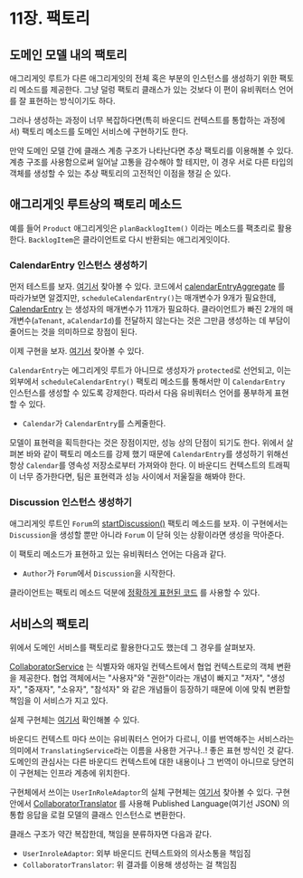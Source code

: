 # 11장. 팩토리

## 도메인 모델 내의 팩토리

애그리게잇 루트가 다른 애그리게잇의 전체 혹은 부분의 인스턴스를 생성하기 위한 팩토리 메소드를 제공한다.
그냥 덜렁 팩토리 클래스가 있는 것보다 이 편이 유비쿼터스 언어를 잘 표현하는 방식이기도 하다.

그러나 생성하는 과정이 너무 복잡하다면(특히 바운디드 컨텍스트를 통합하는 과정에서) 팩토리 메소드를 도메인 서비스에 구현하기도 한다.

만약 도메인 모델 간에 클래스 계층 구조가 나타난다면 추상 팩토리를 이용해볼 수 있다. 계층 구조를 사용함으로써 일어날 고통을 감수해야 할 테지만,
이 경우 서로 다른 타입의 객체를 생성할 수 있는 추상 팩토리의 고전적인 이점을 챙길 순 있다.

## 애그리게잇 루트상의 팩토리 메소드

예를 들어 `Product` 애그리게잇은 `planBacklogItem()` 이라는 메소드를 팩초리로 활용한다. `BacklogItem`은 클라이언트로 다시 반환되는 애그리게잇이다.

### CalendarEntry 인스턴스 생성하기

먼저 테스트를 보자. [여기서](https://github.com/VaughnVernon/IDDD_Samples/blob/05d95572f2ad6b85357b216d7d617b27359a360d/iddd_collaboration/src/test/java/com/saasovation/collaboration/domain/model/calendar/CalendarTest.java#L154-L180) 찾아볼 수 있다. 코드에서
[calendarEntryAggregate](https://github.com/VaughnVernon/IDDD_Samples/blob/05d95572f2ad6b85357b216d7d617b27359a360d/iddd_collaboration/src/test/java/com/saasovation/collaboration/domain/model/calendar/CalendarTest.java#L346-L364) 를 따라가보면 알겠지만, `scheduleCalendarEntry()`는 매개변수가 9개가 필요한데,
[CalendarEntry](https://github.com/VaughnVernon/IDDD_Samples/blob/05d95572f2ad6b85357b216d7d617b27359a360d/iddd_collaboration/src/main/java/com/saasovation/collaboration/domain/model/calendar/CalendarEntry.java#L185-L195) 는 생성자의 매개변수가 11개가 필요하다.
클라이언트가 빠진 2개의 매개변수(`aTenant`, `aCalendarId`)를 전달하지 않는다는 것은 그만큼 생성하는 데 부담이 줄어드는 것을 의미하므로 장점이 된다.

이제 구현을 보자. [여기서](https://github.com/VaughnVernon/IDDD_Samples/blob/05d95572f2ad6b85357b216d7d617b27359a360d/iddd_collaboration/src/main/java/com/saasovation/collaboration/domain/model/calendar/Calendar.java#L99-L123) 찾아볼 수 있다.

`CalendarEntry`는 에그리게잇 루트가 아니므로 생성자가 `protected`로 선언되고, 이는 외부에서 `scheduleCalendarEntry()` 팩토리 메소드를 통해서만
이 `CalendarEntry` 인스턴스를 생성할 수 있도록 강제한다. 따라서 다음 유비쿼터스 언어를 풍부하게 표현할 수 있다.

* `Calendar`가 `CalendarEntry`를 스케줄한다.

모델이 표현력을 획득한다는 것은 장점이지만, 성능 상의 단점이 되기도 한다. 위에서 살펴본 바와 같이 팩토리 메소드를 강제 했기 때문에 `CalendarEntry`를 생성하기 위해선
항상 `Calendar`를 영속성 저장소로부터 가져와야 한다. 이 바운디드 컨텍스트의 트래픽이 너무 증가한다면, 팀은 표현력과 성능 사이에서 저울질을 해봐야 한다.

### Discussion 인스턴스 생성하기

애그리게잇 루트인 `Forum`의 [startDiscussion()](https://github.com/VaughnVernon/IDDD_Samples/blob/05d95572f2ad6b85357b216d7d617b27359a360d/iddd_collaboration/src/main/java/com/saasovation/collaboration/domain/model/forum/Forum.java#L145-L173) 팩토리 메소드를 보자. 
이 구현에서는 `Discussion`을 생성할 뿐만 아니라 `Forum` 이 닫혀 잇는 상황이라면 생성을 막아준다.

이 팩토리 메소드가 표현하고 있는 유비쿼터스 언어는 다음과 같다.

* `Author`가 `Forum`에서 `Discussion`을 시작한다.

클라이언트는 팩토리 메소드 덕분에 [정확하게 표현된 코드](https://github.com/VaughnVernon/IDDD_Samples/blob/05d95572f2ad6b85357b216d7d617b27359a360d/iddd_collaboration/src/test/java/com/saasovation/collaboration/domain/model/forum/DiscussionTest.java#L57-L62) 를 사용할 수 있다.

## 서비스의 팩토리

위에서 도메인 서비스를 팩토리로 활용한다고도 했는데 그 경우를 살펴보자.

[CollaboratorService](https://github.com/VaughnVernon/IDDD_Samples/blob/05d95572f2ad6b85357b216d7d617b27359a360d/iddd_collaboration/src/main/java/com/saasovation/collaboration/domain/model/collaborator/CollaboratorService.java#L19-L30) 는
식별자와 애자일 컨텍스트에서 협업 컨텍스트로의 객체 변환을 제공한다. 협업 객체에서는 "사용자"와 "권한"이라는 개념이 빠지고 "저자", "생성자", "중재자", "소유자", "참석자"
와 같은 개념들이 등장하기 때문에 이에 맞춰 변환할 책임을 이 서비스가 지고 있다.

실제 구현체는 [여기서](https://github.com/VaughnVernon/IDDD_Samples/blob/05d95572f2ad6b85357b216d7d617b27359a360d/iddd_collaboration/src/main/java/com/saasovation/collaboration/port/adapter/service/TranslatingCollaboratorService.java) 확인해볼 수 있다.

바운디드 컨텍스트 마다 쓰이는 유비쿼터스 언어가 다르니, 이를 번역해주는 서비스라는 의미에서 `TranslatingService`라는 이름을 사용한 거구나..! 좋은 표현 방식인 것 같다.
도메인의 관심사는 다른 바운디드 컨텍스트에 대한 내용이나 그 번역이 아니므로 당연히 이 구현체는 인프라 계층에 위치한다.

구현체에서 쓰이는 `UserInRoleAdaptor`의 실체 구현체는 [여기서](https://github.com/VaughnVernon/IDDD_Samples/blob/05d95572f2ad6b85357b216d7d617b27359a360d/iddd_collaboration/src/main/java/com/saasovation/collaboration/port/adapter/service/HttpUserInRoleAdapter.java#L23) 찾아볼 수 있다.
구현 안에서 [CollaboratorTranslator](https://github.com/VaughnVernon/IDDD_Samples/blob/05d95572f2ad6b85357b216d7d617b27359a360d/iddd_collaboration/src/main/java/com/saasovation/collaboration/port/adapter/service/CollaboratorTranslator.java#L22)
를 사용해 Published Language(여기선 JSON) 의 통합 응답을 로컬 모델의 클래스 인스턴스로 변환한다.

클래스 구조가 약간 복잡한데, 책임을 분류하자면 다음과 같다.

* `UserInroleAdaptor`: 외부 바운디드 컨텍스트와의 의사소통을 책임짐
* `CollaboratorTranslator`: 위 결과를 이용해 생성하는 걸 책임짐
